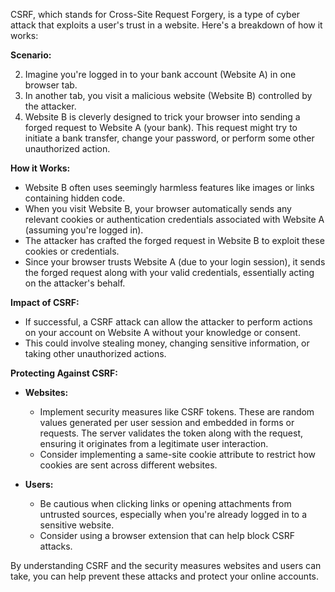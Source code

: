 CSRF, which stands for Cross-Site Request Forgery, is a type of cyber attack that exploits a user's trust in a website. Here's a breakdown of how it works:

**Scenario:**

2. Imagine you're logged in to your bank account (Website A) in one browser tab.
4. In another tab, you visit a malicious website (Website B) controlled by the attacker.
6. Website B is cleverly designed to trick your browser into sending a forged request to Website A (your bank). This request might try to initiate a bank transfer, change your password, or perform some other unauthorized action.

**How it Works:**

- Website B often uses seemingly harmless features like images or links containing hidden code.
- When you visit Website B, your browser automatically sends any relevant cookies or authentication credentials associated with Website A (assuming you're logged in).
- The attacker has crafted the forged request in Website B to exploit these cookies or credentials.
- Since your browser trusts Website A (due to your login session), it sends the forged request along with your valid credentials, essentially acting on the attacker's behalf.

**Impact of CSRF:**

- If successful, a CSRF attack can allow the attacker to perform actions on your account on Website A without your knowledge or consent.
- This could involve stealing money, changing sensitive information, or taking other unauthorized actions.

**Protecting Against CSRF:**

- **Websites:**
    
    - Implement security measures like CSRF tokens. These are random values generated per user session and embedded in forms or requests. The server validates the token along with the request, ensuring it originates from a legitimate user interaction.
    - Consider implementing a same-site cookie attribute to restrict how cookies are sent across different websites.
    
- **Users:**
    
    - Be cautious when clicking links or opening attachments from untrusted sources, especially when you're already logged in to a sensitive website.
    - Consider using a browser extension that can help block CSRF attacks.
    

By understanding CSRF and the security measures websites and users can take, you can help prevent these attacks and protect your online accounts.